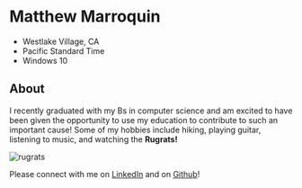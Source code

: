 # Matthew Marroquin
* Westlake Village, CA
* Pacific Standard Time
* Windows 10  

## About
I recently graduated with my Bs in computer science and am excited to have been given the opportunity to use my education to contribute to such an important cause! Some of my hobbies include hiking, playing guitar, listening to music, and watching the __Rugrats!__  

![rugrats](https://vignette1.wikia.nocookie.net/logopedia/images/9/9e/Rugrats-logo.jpg/revision/latest?cb=20110717035947)



Please connect with me on [LinkedIn](https://www.linkedin.com/in/matt-marroquin-567a8b162/) and on [Github](https://github.com/Mattmtech?tab=repositories)!
